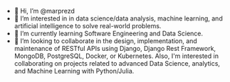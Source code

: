 - 👋 Hi, I’m @marprezd
- 👀 I’m interested in in data science/data analysis, machine learning, and artificial intelligence to solve real-world problems.
- 🌱 I’m currently learning Software Engineering and Data Science.
- 💞️ I’m looking to collaborate in the design, implementation, and maintenance of RESTful APIs using Django, Django Rest Framework, MongoDB, PostgreSQL, Docker, 
or Kubernetes. Also, I'm interested in collaborating on projects related to advanced Data Science, analytics, and Machine Learning with Python/Julia.

<!---
marprezd/marprezd is a ✨ special ✨ repository because its `README.md` (this file) appears on your GitHub profile.
You can click the Preview link to take a look at your changes.
--->
